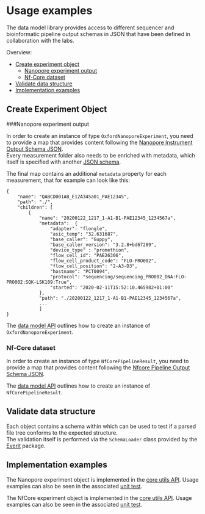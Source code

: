 # Usage examples

The data model library provides access to different sequencer and bioinformatic pipeline output schemas
in JSON that have been defined in collaboration with the labs.

Overview:

* [Create experiment object](#create-experiment-object)
    * [Nanopore experiment output](#nanopore-experiment-output)
    * [Nf-Core dataset](#nf-core-dataset)
* [Validate data structure](#validate-data-structure)
* [Implementation examples](#implementation-examples)
    
## Create Experiment Object

###Nanopore experiment output

In order to create an instance of type `OxfordNanoporeExperiment`, you need to provide a map that provides content following the [Nanopore Instrument Output Schema JSON](../src/main/resources/schemas/nanopore-instrument-output.schema.json).  
Every measurement folder also needs to be enriched with metadata, which itself is specified with another [JSON schema](../src/main/resources/schemas/ont-metadata.schema.json).

The final map contains an additional `metadata` property for each measurement, that for example can look like this:

```
{
    "name": "QABCD001AB_E12A345a01_PAE12345",
    "path": "./",
    "children": [
        {
            "name": "20200122_1217_1-A1-B1-PAE12345_1234567a",
            "metadata":  {
                "adapter": "flongle",
                "asic_temp": "32.631687",
                "base_caller": "Guppy",
                "base_caller_version": "3.2.8+bd67289",
                "device_type" : "promethion",
                "flow_cell_id": "PAE26306",
                "flow_cell_product_code": "FLO-PRO002",
                "flow_cell_position": "2-A3-D3",
                "hostname": "PCT0094",
                "protocol": "sequencing/sequencing_PRO002_DNA:FLO-PRO002:SQK-LSK109:True",
                "started": "2020-02-11T15:52:10.465982+01:00"
            },
            "path": "./20200122_1217_1-A1-B1-PAE12345_1234567a",
            ...
            ]
}
```

The [data model API](../src/main/groovy/life/qbic/datamodel/datasets/OxfordNanoporeExperiment.groovy) outlines how to create an instance of `OxfordNanoporeExperiment`.


### Nf-Core dataset

In order to create an instance of type `NfCorePipelineResult`, you need to provide a map that provides content following the [Nfcore Pipeline Output Schema JSON](./src/main/resources/schemas/bioinformatics-analysis-result-set.schema.json).  

The [data model API](../src/main/groovy/life/qbic/datamodel/datasets/NfCorePipelineResult.groovy) outlines how to create an instance of `NfCorePipelineResult`.

## Validate data structure

Each object contains a schema within which can be used to test if a parsed file tree conforms to the expected structure.  
The validation itself is performed via the `SchemaLoader` class provided by the [Everit](https://github.com/everit-org/json-schema) package.

## Implementation examples 

The Nanopore experiment object is implemented in the [core utils API](https://github.com/qbicsoftware/core-utils-lib/blob/master/src/main/groovy/life/qbic/utils/NanoporeParser.groovy). 
Usage examples can also be seen in the associated [unit test](../src/test/groovy/life/qbic/datamodel/datasets/datastructure/OxfordNanoporeExperimentSpec.groovy).

The NfCore experiment object is implemented in the [core utils API](https://github.com/qbicsoftware/core-utils-lib/blob/master/src/main/groovy/life/qbic/utils/BioinformaticAnalysisParser.groovy). 
Usage examples can also be seen in the associated [unit test](../src/test/groovy/life/qbic/datamodel/datasets/datastructure/NfCorePipelineResultSpec.groovy).

